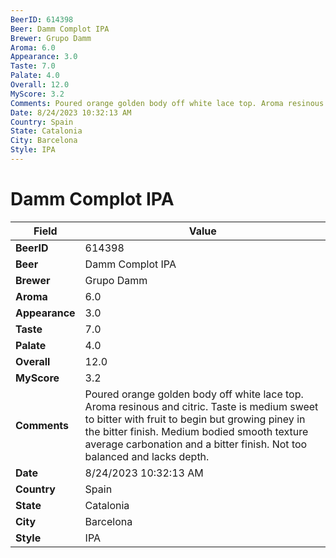 ```yaml
---
BeerID: 614398
Beer: Damm Complot IPA
Brewer: Grupo Damm
Aroma: 6.0
Appearance: 3.0
Taste: 7.0
Palate: 4.0
Overall: 12.0
MyScore: 3.2
Comments: Poured orange golden body off white lace top. Aroma resinous and citric. Taste is medium sweet to bitter with fruit to begin but growing piney in the bitter finish. Medium bodied smooth texture average carbonation and a bitter finish. Not too balanced and lacks depth.
Date: 8/24/2023 10:32:13 AM
Country: Spain
State: Catalonia
City: Barcelona
Style: IPA
---
```


# Damm Complot IPA

| Field         | Value |
|---------------|-------|
| **BeerID** | 614398 |
| **Beer** | Damm Complot IPA |
| **Brewer** | Grupo Damm |
| **Aroma** | 6.0 |
| **Appearance** | 3.0 |
| **Taste** | 7.0 |
| **Palate** | 4.0 |
| **Overall** | 12.0 |
| **MyScore** | 3.2 |
| **Comments** | Poured orange golden body off white lace top. Aroma resinous and citric. Taste is medium sweet to bitter with fruit to begin but growing piney in the bitter finish. Medium bodied smooth texture average carbonation and a bitter finish. Not too balanced and lacks depth. |
| **Date** | 8/24/2023 10:32:13 AM |
| **Country** | Spain |
| **State** | Catalonia |
| **City** | Barcelona |
| **Style** | IPA |
